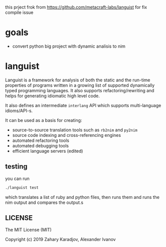 
this prject frok from https://github.com/metacraft-labs/languist for fix compile issue 


# goals
* convert python big project with dynamic analisis to nim


# languist

Languist is a framework for analysis of both the static and the run-time properties of programs written in a growing list of supported dynamically typed programming languages. It also supports refactoring/rewriting and helps for generating idiomatic high level code.

It also defines an intermediate `interlang` API which supports multi-language idioms/API-s.

It can be used as a basis for creating:

* source-to-source translation tools such as `rb2nim` and `py2nim`
* source code indexing and cross-referencing engines
* automated refactoring tools
* automated debugging tools
* efficient language servers (edited) 

## testing

you can run

```bash
./languist test
```

which translates a list of ruby and python files, then runs them and runs the nim output and compares the output.s

## LICENSE

The MIT License (MIT)

Copyright (c) 2019 Zahary Karadjov, Alexander Ivanov
